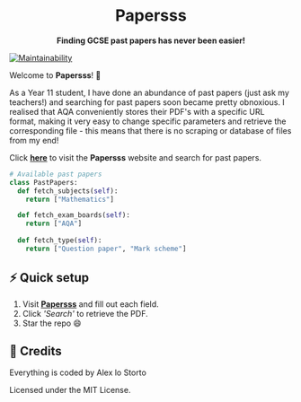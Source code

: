<h1 align="center">Papersss</h1>

<p align="center">
  <b>Finding GCSE past papers has never been easier!</b>
</p>

[![Maintainability](https://img.shields.io/codeclimate/maintainability/alexlostorto/papersss?style=for-the-badge&message=Code+Climate&labelColor=222222&logo=Code+Climate&logoColor=FFFFFF)](https://codeclimate.com/github/alexlostorto/papersss/maintainability)

Welcome to **Papersss**! 🎉

As a Year 11 student, I have done an abundance of past papers (just ask my teachers!) and searching for past papers soon became pretty obnoxious. I realised that AQA conveniently stores their PDF's with a specific URL format, making it very easy to change specific parameters and retrieve the corresponding file - this means that there is no scraping or database of files from my end!

Click [**here**](https://alexlostorto.github.io/papersss/) to visit the **Papersss** website and search for past papers.

```python
# Available past papers
class PastPapers: 
  def fetch_subjects(self): 
    return ["Mathematics"]

  def fetch_exam_boards(self): 
    return ["AQA"]
    
  def fetch_type(self): 
    return ["Question paper", "Mark scheme"]
```

## ⚡ Quick setup

1. Visit [**Papersss**](https://alexlostorto.github.io/papersss/) and fill out each field.
2. Click _'Search'_ to retrieve the PDF.
3. Star the repo 😄

## 📜 Credits

Everything is coded by Alex lo Storto

Licensed under the MIT License.
